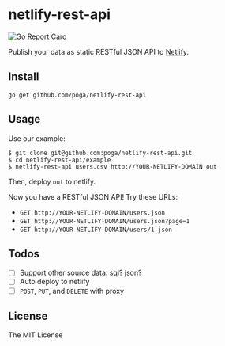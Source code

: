 # netlify-rest-api

[![Go Report Card](https://goreportcard.com/badge/github.com/poga/netlify-rest-api)](https://goreportcard.com/report/github.com/poga/netlify-rest-api)

Publish your data as static RESTful JSON API to [Netlify](https://netlify.com).

## Install

`go get github.com/poga/netlify-rest-api`

## Usage

Use our example:

```
$ git clone git@github.com:poga/netlify-rest-api.git
$ cd netlify-rest-api/example
$ netlify-rest-api users.csv http://YOUR-NETLIFY-DOMAIN out
```

Then, deploy `out` to netlify.

Now you have a RESTful JSON API! Try these URLs:

* `GET http://YOUR-NETLIFY-DOMAIN/users.json`
* `GET http://YOUR-NETLIFY-DOMAIN/users.json?page=1`
* `GET http://YOUR-NETLIFY-DOMAIN/users/1.json`


## Todos

- [ ] Support other source data. sql? json?
- [ ] Auto deploy to netlify
- [ ] `POST`, `PUT`, and `DELETE` with proxy

## License

The MIT License

